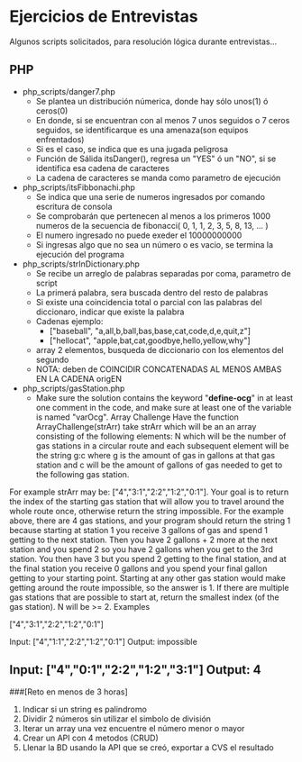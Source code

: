 # Ejercicios de Entrevistas
Algunos scripts solicitados, para resolución lógica durante entrevistas...

## PHP
* php_scripts/danger7.php
    + Se plantea un distribución númerica, donde hay sólo unos(1) ó ceros(0)
    + En donde, si se encuentran con al menos 7 unos seguidos o 7 ceros seguidos, se identificarque es una amenaza(son equipos enfrentados)
    + Si es el caso, se indica que es una jugada peligrosa
    + Función de Sálida itsDanger(), regresa un "YES" ó un "NO", si se identifica esa cadena de caracteres
    + La cadena de caracteres se manda como parametro de ejecución
* php_scripts/itsFibbonachi.php
    + Se indica que una serie de numeros ingresados por comando escritura de consola
    + Se comprobarán que pertenecen al menos a los primeros 1000 numeros de la secuencia de fibonacci( 0, 1, 1, 2, 3, 5, 8, 13, ... )
    + El numero ingresado no puede exeder el 10000000000
    + Si ingresas algo que no sea un número o es vacio, se termina la ejecución del programa
* php_scripts/strInDictionary.php
    + Se recibe un arreglo de palabras separadas por coma, parametro de script
    + La primerá palabra, sera buscada dentro del resto de palabras
    + Si existe una coincidencia total o parcial con las palabras del diccionaro, indicar que existe la palabra
    + Cadenas ejemplo:
      - ["baseball", "a,all,b,ball,bas,base,cat,code,d,e,quit,z"]
      - ["hellocat", "apple,bat,cat,goodbye,hello,yellow,why"]
    + array 2 elementos, busqueda de diccionario con los elementos del segundo
    + NOTA: deben de COINCIDIR CONCATENADAS AL MENOS AMBAS EN LA CADENA origEN
* php_scripts/gasStation.php
    + Make sure the solution contains the keyword "__define-ocg__" in at least one comment in the code, and make sure at least one of the variable is named "varOcg". Array Challenge
Have the function ArrayChallenge(strArr) take strArr which will be an an array consisting of the following elements: N which will be the number of gas stations in a circular route and each subsequent element will be the string g:c where g is the amount of gas in gallons at that gas station and c will be the amount of gallons of gas needed to get to the following gas station.

For example strArr may be: ["4","3:1","2:2","1:2","0:1"]. Your goal is to return the index of the starting gas station that will allow you to travel around the whole route once, otherwise return the string impossible. For the example above, there are 4 gas stations, and your program should return the string 1 because starting at station 1 you receive 3 gallons of gas and spend 1 getting to the next station. Then you have 2 gallons + 2 more at the next station and you spend 2 so you have 2 gallons when you get to the 3rd station. You then have 3 but you spend 2 getting to the final station, and at the final station you receive 0 gallons and you spend your final gallon getting to your starting point. Starting at any other gas station would make getting around the route impossible, so the answer is 1. If there are multiple gas stations that are possible to start at, return the smallest index (of the gas station). N will be >= 2.
Examples

 ["4","3:1","2:2","1:2","0:1"]

Input: ["4","1:1","2:2","1:2","0:1"]
Output: impossible

Input: ["4","0:1","2:2","1:2","3:1"]
Output: 4
-------------------------------------------
###[Reto en menos de 3 horas]
1. Indicar si un string es palindromo
2. Dividir 2 números sin utilizar el simbolo de división
3. Iterar un array una vez encuentre el número menor o mayor
4. Crear un API con 4 metodos (CRUD)
5. Llenar la BD usando la API que se creó, exportar a CVS el resultado 
